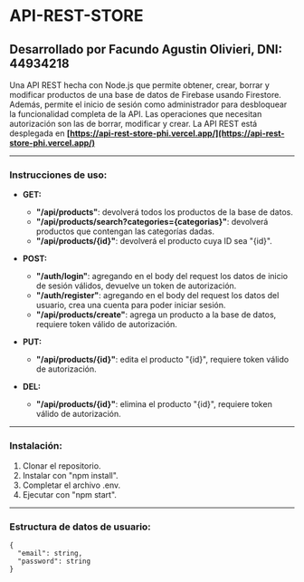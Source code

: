 # API-REST-STORE

Desarrollado por Facundo Agustin Olivieri, DNI: 44934218
-----

Una API REST hecha con Node.js que permite obtener, crear, borrar y modificar productos de una base de datos de Firebase usando Firestore. Además, permite el inicio de sesión como administrador para desbloquear la funcionalidad completa de la API. Las operaciones que necesitan autorización son las de borrar, modificar y crear.
La API REST está desplegada en **[https://api-rest-store-phi.vercel.app/](https://api-rest-store-phi.vercel.app/)**

-----

### Instrucciones de uso:

  * **GET:**

      * **"/api/products"**: devolverá todos los productos de la base de datos.
      * **"/api/products/search?categories={categorias}"**: devolverá productos que contengan las categorías dadas.
      * **"/api/products/{id}"**: devolverá el producto cuya ID sea "{id}".

  * **POST:**

      * **"/auth/login"**: agregando en el body del request los datos de inicio de sesión válidos, devuelve un token de autorización.
      * **"/auth/register"**: agregando en el body del request los datos del usuario, crea una cuenta para poder iniciar sesión.
      * **"/api/products/create"**: agrega un producto a la base de datos, requiere token válido de autorización.

  * **PUT:**

      * **"/api/products/{id}"**: edita el producto "{id}", requiere token válido de autorización.

  * **DEL:**

      * **"/api/products/{id}"**: elimina el producto "{id}", requiere token válido de autorización.

-----

### Instalación:

1.  Clonar el repositorio.
2.  Instalar con "npm install".
3.  Completar el archivo .env.
4.  Ejecutar con "npm start".

-----

### Estructura de datos de usuario:

```
{
  "email": string,
  "password": string
}
```
